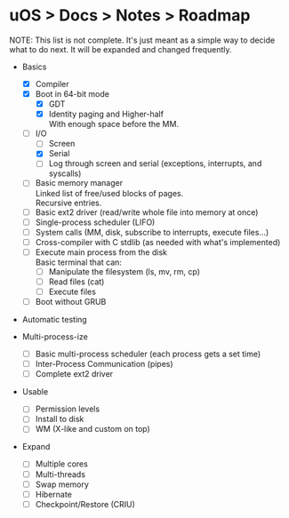 # uOS > Docs > Notes > Roadmap
NOTE: This list is not complete. It's just meant as a simple way to decide what to do next. It will be expanded and changed frequently.

* Basics
  - [X] Compiler  
  - [X] Boot in 64-bit mode
    - [X] GDT
    - [X] Identity paging and Higher-half  
    With enough space before the MM.
  - [ ] I/O
    - [ ] Screen
    - [X] Serial
    - [ ] Log through screen and serial (exceptions, interrupts, and syscalls)
  - [ ] Basic memory manager  
    Linked list of free/used blocks of pages.  
    Recursive entries.
  - [ ] Basic ext2 driver (read/write whole file into memory at once)
  - [ ] Single-process scheduler (LIFO)
  - [ ] System calls (MM, disk, subscribe to interrupts, execute files...)
  - [ ] Cross-compiler with C stdlib (as needed with what's implemented)
  - [ ] Execute main process from the disk  
    Basic terminal that can:
    - [ ] Manipulate the filesystem (ls, mv, rm, cp)
    - [ ] Read files (cat)
    - [ ] Execute files
  - [ ] Boot without GRUB

* Automatic testing

* Multi-process-ize
  - [ ] Basic multi-process scheduler (each process gets a set time)
  - [ ] Inter-Process Communication (pipes)
  - [ ] Complete ext2 driver

* Usable
  - [ ] Permission levels
  - [ ] Install to disk
  - [ ] WM (X-like and custom on top)

* Expand
  - [ ] Multiple cores
  - [ ] Multi-threads
  - [ ] Swap memory
  - [ ] Hibernate
  - [ ] Checkpoint/Restore (CRIU)
